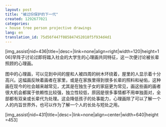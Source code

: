 ```yaml
---
layout: post
title: "被过份保护的下一代"
created: 1292677021
categories:
- house tree person projective drawings
lang: en
translation_id: 75d56f447f085847452018f5f934d4d1
---
```

<!--break-->
<p>[img_assist|nid=436|title=|desc=|link=none|align=right|width=120|height=106]早阵子讨论过即将踏入社会的大学生的心理画共同特征，这一次便讨论被长辈照顾的心理画。 </p>

<p>图中的心理画，可以见到中间的屋和人被四周的树木环绕着，屋里的人显示着十分高兴。这幅画反映着画者在家里，或是在家族里得到很多长辈的照料和袐佑，这种画在现今的社会越来越常见，尤其是在独生子女的家庭更为常见，画这些画的画者很大机会都属于依赖性比较强，独立性较低，原因是很多事情都不用单独面对，全部都有双亲或长辈代为处理。这会降低孩子的处事能力，心理画除了可以了解一个人的内旨世界外，也可以作为了解一个人的长处与短处之用。 </p>

[img_assist|nid=431|title=|desc=|link=none|align=center|width=640|height=453]
